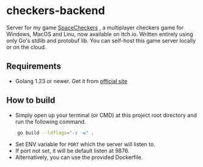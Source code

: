 # checkers-backend

Server for my game [SpaceCheckers](https://longwater1234.itch.io/spacecheckers) , a multiplayer checkers game for Windows, MacOS and Linu, now available on itch.io. Written entirely using only Go's stdlib and protobuf lib. You can self-host this game server locally or on the cloud.

## Requirements

- Golang 1.23 or newer. Get it from [official site](https://go.dev/dl/)

## How to build

- Simply open up your terminal (or CMD) at this project root directory and run the following command.

```bash
    go build --ldflags="-s -w" .
```

- Set ENV variable for `PORT` which the server will listen to.
- If port not set, it will be default listen at 9876.
- Alternatively, you can use the provided Dockerfile.
